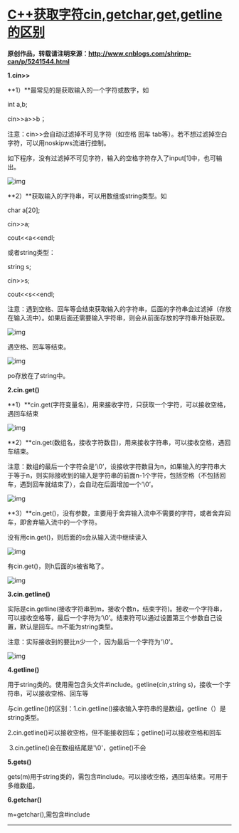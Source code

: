 # [C++获取字符cin,getchar,get,getline的区别](https://www.cnblogs.com/shrimp-can/p/5241544.html)

**原创作品，转载请注明来源：http://www.cnblogs.com/shrimp-can/p/5241544.html**

**1.cin>>**

**1）**最常见的是获取输入的一个字符或数字，如

int a,b;

cin>>a>>b；

注意：cin>>会自动过滤掉不可见字符（如空格 回车 tab等）。若不想过滤掉空白字符，可以用noskipws流进行控制。

如下程序，没有过滤掉不可见字符，输入的空格字符存入了input[1]中，也可输出。

![img](https://images2015.cnblogs.com/blog/699064/201603/699064-20160304103000002-71553994.png)

**2）**获取输入的字符串，可以用数组或string类型。如

char a[20];

cin>>a;

cout<<a<<endl;

或者string类型：

string s;

cin>>s;

cout<<s<<endl;

注意：遇到空格、回车等会结束获取输入的字符串，后面的字符串会过滤掉（存放在输入流中）。如果后面还需要输入字符串，则会从前面存放的字符串开始获取。

![img](https://images2015.cnblogs.com/blog/699064/201603/699064-20160304103444659-1355660106.png)

遇空格、回车等结束。

![img](https://images2015.cnblogs.com/blog/699064/201603/699064-20160304103832612-431605488.png)

po存放在了string中。

 

**2.cin.get()**

**1）**cin.get(字符变量名)，用来接收字符，只获取一个字符，可以接收空格，遇回车结束

![img](https://images2015.cnblogs.com/blog/699064/201603/699064-20160304110453362-2134312510.png)

**2）**cin.get(数组名，接收字符数目)，用来接收字符串，可以接收空格，遇回车结束。

注意：数组的最后一个字符会是‘\0’，设接收字符数目为n，如果输入的字符串大于等于n，则实际接收到的输入是字符串的前面n-1个字符，包括空格（不包括回车，遇到回车就结束了），会自动在后面增加一个‘\0’。

![img](https://images2015.cnblogs.com/blog/699064/201603/699064-20160304111006065-238831180.png)

**3）**cin.get()，没有参数，主要用于舍弃输入流中不需要的字符，或者舍弃回车，即舍弃输入流中的一个字符。

没有用cin.get()，则后面的s会从输入流中继续读入

![img](https://images2015.cnblogs.com/blog/699064/201603/699064-20160304111800565-294028853.png)

有cin.get()，则h后面的s被省略了。

![img](https://images2015.cnblogs.com/blog/699064/201603/699064-20160304112118096-272303141.png)

 

**3.cin.getline()**

实际是cin.getline(接收字符串到m，接收个数n，结束字符)。接收一个字符串，可以接收空格等，最后一个字符为‘\0’。结束符可以通过设置第三个参数自己设置，默认是回车。m不能为string类型。

注意：实际接收到的要比n少一个，因为最后一个字符为'\0'。

![img](https://images2015.cnblogs.com/blog/699064/201603/699064-20160304113359252-388473868.png)

 

**4.getline()**

用于string类的。使用需包含头文件#include<string>。getline(cin,string s)，接收一个字符串，可以接收空格、回车等

与cin.getline()的区别：1.cin.getline()接收输入字符串的是数组，getline（）是string类型。

​                  2.cin.getline()可以接收空格，但不能接收回车；getline()可以接收空格和回车

​                  3.cin.getline()会在数组结尾是'\0'，getline()不会

 

**5.gets()**

gets(m)用于string类的，需包含#include<string>。可以接收空格，遇回车结束。可用于多维数组。

 

**6.getchar()**

 m=getchar(),需包含#include<string>

---

